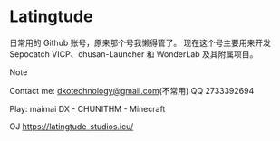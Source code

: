 # Latingtude

日常用的 Github 账号，原来那个号我懒得管了。
现在这个号主要用来开发 Sepocatch VICP、chusan-Launcher 和 WonderLab 及其附属项目。

> [!Note]
>
> Contact me: dkotechnology@gmail.com(不常用) QQ 2733392694
> 
> Play: maimai DX - CHUNITHM - Minecraft
> 
> OJ
> https://latingtude-studios.icu/

